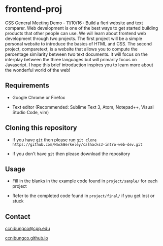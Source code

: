# frontend-proj
CSS General Meeting Demo - 11/10/16 : Build a fieri website and text comparer.
Web development is one of the best ways to get started building products that other people can use. We will learn about frontend web development through two projects. The first project will be a simple personal website to introduce the basics of HTML and CSS. The second project, comparetext, is a website that allows you to compute the percentage similarity between two text documents. It will focus on the interplay between the three languages but will primarily focus on Javascript. I hope this brief introduction inspires you to learn more about the wonderful world of the web!

## Requirements

* Google Chrome or Firefox

* Text editor (Recommended: Sublime Text 3, Atom, Notepad++, Visual Studio Code, vim)

## Cloning this repository

* If you have `git` then please run `git clone https://github.com/HackBerkeley/calhacks3-intro-web-dev.git`

* If you don't have `git` then please download the repository

## Usage

* Fill in the blanks in the example code found in `project/sample/` for each project

* Refer to the completed code found in `project/final/` if you get lost or stuck

## Contact

ccnibungco@cpp.edu

[ccnibungco.github.io](ccnibungco.github.io)

